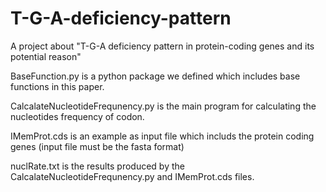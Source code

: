 # T-G-A-deficiency-pattern
A project about "T-G-A deficiency pattern in protein-coding genes and its potential reason"

BaseFunction.py is a python package we defined which includes base functions in this paper.

CalcalateNucleotideFrequnency.py is the main program for calculating the nucleotides frequency of codon.

IMemProt.cds is an example as input file which includs the protein coding genes (input file must be the fasta format)

nuclRate.txt is the results produced by the CalcalateNucleotideFrequnency.py and IMemProt.cds files.

